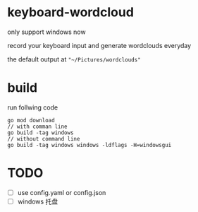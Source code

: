 # keyboard-wordcloud

only support windows now

record your keyboard input and generate wordclouds everyday

the default output at `"~/Pictures/wordclouds"`

# build
run follwing code
```
go mod download
// with comman line
go build -tag windows
// without command line
go build -tag windows windows -ldflags -H=windowsgui
```

# TODO

- [ ] use config.yaml or config.json
- [ ] windows 托盘